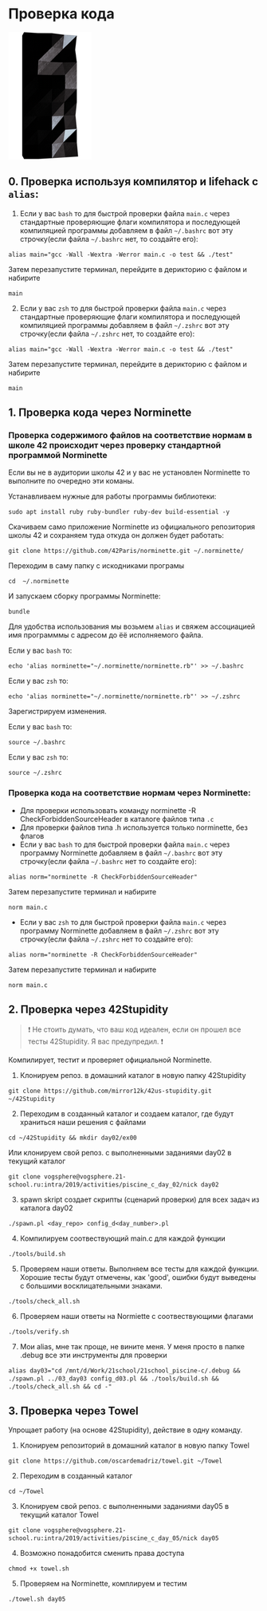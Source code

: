 # Проверка кода #

![pageimage](src/page1image3852832-small-13.png)


## 0. Проверка используя компилятор и lifehack  c `alias`: ##

1. Если у вас `bash` то для быстрой проверки файла `main.c` через стандартные проверяющие флаги компилятора и последующей компиляцией программы добавляем в файл `~/.bashrc` вот эту строчку(если файла `~/.bashrc` нет, то создайте его):
```
alias main="gcc -Wall -Wextra -Werror main.c -o test && ./test"
```
Затем перезапустите терминал, перейдите в дерикторию с файлом и набирите 
```
main
```
2. Если у вас `zsh` то для быстрой проверки файла `main.c` через стандартные проверяющие флаги компилятора и последующей компиляцией программы добавляем в файл `~/.zshrc` вот эту строчку(если файла `~/.zshrc` нет, то создайте его):
```
alias main="gcc -Wall -Wextra -Werror main.c -o test && ./test"
```
Затем перезапустите терминал, перейдите в дерикторию с файлом и набирите 
```
main
```



## 1. Проверка кода через Norminette ##

### Проверка содержимого файлов на соответствие нормам в школе 42 происходит через проверку  стандартной программой Norminette

Если вы не в аудитории школы 42 и у вас не установлен Norminette то выполните по очередно эти команы.

Устанавливаем нужные для работы программы библиотеки:
```
sudo apt install ruby ruby-bundler ruby-dev build-essential -y
```

Скачиваем само приложение Norminette из официального репозитория школы 42 и сохраняем туда откуда он должен будет работать:
```
git clone https://github.com/42Paris/norminette.git ~/.norminette/
```

Переходим в саму папку с искодниками програмы
```
cd  ~/.norminette
```

И запускаем сборку программы Norminette:
```
bundle
```

Для удобства использования мы возьмем `alias` и свяжем ассоциацией имя программмы с адресом до ёё исполняемого файла.

Если у вас `bash` то:
```
echo 'alias norminette="~/.norminette/norminette.rb"' >> ~/.bashrc
```

Если у вас `zsh` то:
```
echo 'alias norminette="~/.norminette/norminette.rb"' >> ~/.zshrc
```

Зарегистрируем изменения.


Если у вас `bash` то:
```
source ~/.bashrc
```

Если у вас `zsh` то:
```
source ~/.zshrc
```

### Проверка кода на соответствие нормам через Norminette:

   * Для проверки использовать команду norminette -R CheckForbiddenSourceHeader в каталоге файлов типа `.с`
   * Для проверки файлов типа .h используется только norminette, без флагов
   * Если у вас `bash` то для быстрой проверки файла `main.c` через программу Norminette добавляем в файл `~/.bashrc` вот эту строчку(если файла `~/.bashrc` нет то создайте его):
   ```
   alias norm="norminette -R CheckForbiddenSourceHeader"
   ```
   Затем перезапустите терминал и набирите 
   ```
   norm main.c
   ```
   * Если у вас `zsh` то для быстрой проверки файла `main.c` через программу Norminette добавляем в файл `~/.zshrc` вот эту строчку(если файла `~/.zshrc` нет то создайте его):
   ```
   alias norm="norminette -R CheckForbiddenSourceHeader"
   ```
   Затем перезапустите терминал и набирите 
   ```
   norm main.c
   ```

## 2. Проверка через 42Stupidity ##

> ❗️ Не стоить думать, что ваш код идеален, если он прошел все тесты 42Stupidity. Я вас предупредил. ❗️

Компилирует, тестит и проверяет официальной Norminette.

1.	Клонируем репоз. в домашний каталог в новую папку 42Stupidity
```
git clone https://github.com/mirror12k/42us-stupidity.git ~/42Stupidity
```

2.	Переходим в созданный каталог и создаем каталог, где будут храниться наши решения с файлами
```
cd ~/42Stupidity && mkdir day02/ex00
```
Или клонируем свой репоз. с выполненными заданиями day02 в текущий каталог
```
git clone vogsphere@vogsphere.21-school.ru:intra/2019/activities/piscine_c_day_02/nick day02
```

3.	spawn skript cоздает скрипты (сценарий проверки) для всех задач из каталога day02
```
./spawn.pl <day_repo> config_d<day_number>.pl
```

4.	Компилируем соотвествующий main.c для каждой функции
```
./tools/build.sh
```

5.	Проверяем наши ответы. Выполняем все тесты для каждой функции. Хорошие тесты будут отмечены, как 'good', ошибки будут выведены с большими восклицательными знаками.
```
./tools/check_all.sh
```

6.	Проверяем наши ответы на Normiette с соотвествующими флагами
```
./tools/verify.sh
```

7. Мои alias, мне так проще, не вините меня. У меня просто в папке .debug все эти инструменты для проверки
```
alias day03="cd /mnt/d/Work/21school/21school_piscine-c/.debug && ./spawn.pl ../03_day03 config_d03.pl && ./tools/build.sh && ./tools/check_all.sh && cd -"
```



## 3. Проверка через Towel ##

Упрощает работу (на основе 42Stupidity), действие в одну команду.

1. Клонируем репозиторий в домашний каталог в новую папку Towel
```
git clone https://github.com/oscardemadriz/towel.git ~/Towel
```
2. Переходим в созданный каталог
 ```
cd ~/Towel
```

3. Клонируем свой репоз. с выполненными заданиями day05 в текущий каталог Towel
```
git clone vogsphere@vogsphere.21-school.ru:intra/2019/activities/piscine_c_day_05/nick day05
```
4. Возможно понадобится сменить права доступа 
```
chmod +x towel.sh
```
5. Проверяем на Norminette, комплируем и тестим 
```
./towel.sh day05
```